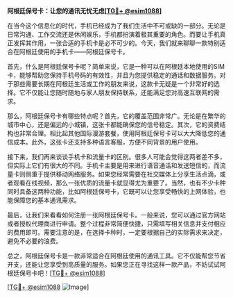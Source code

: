 **阿根廷保号卡：让您的通讯无忧无虑[[TG💪+ @esim1088](https://t.me/s/esim1088)]**

在当今这个信息化的时代，手机已经成为了我们生活中不可或缺的一部分。无论是日常沟通、工作交流还是休闲娱乐，手机都扮演着极其重要的角色。而要让手机真正发挥其作用，一张合适的手机卡是必不可少的。今天，我们就来聊聊一款特别适合在阿根廷使用的手机卡——阿根廷保号卡。

首先，什么是阿根廷保号卡呢？简单来说，它是一种可以在阿根廷本地使用的SIM卡，能够帮助您保持手机号码的有效性，并且为您提供稳定的通话和数据服务。对于那些需要长期在阿根廷生活或工作的朋友来说，这款卡无疑是一个非常好的选择。它不仅能让您随时随地与家人朋友保持联系，还能满足您对高速互联网的需求。

那么，阿根廷保号卡有哪些特点呢？首先，它的覆盖范围非常广。无论是在繁华的城市中心，还是偏远的小城镇，这张卡都能确保您的信号稳定。其次，它的资费结构也非常合理。相比起其他国际漫游套餐，使用阿根廷保号卡可以大大降低您的通信成本。此外，这张卡还支持多种语言客服，方便不同背景的用户使用。

接下来，我们再来谈谈手机卡和流量卡的区别。很多人可能会觉得这两者差不多，但实际上它们有很大的不同。手机卡主要是用来进行语音通话和发送短信的，而流量卡则侧重于提供移动网络服务。如果您经常需要在社交媒体上分享生活点滴，或者观看在线视频，那么一张优质的流量卡就显得尤为重要了。当然，也有不少卡种同时具备这两种功能，比如阿根廷保号卡，它既可以让您享受畅快的上网体验，也能保障您的基本通讯需求。

最后，让我们来看看如何注册一张阿根廷保号卡。一般来说，您可以通过官方网站或者授权代理商进行申请。整个过程非常简便快捷，只需填写相关信息并支付相应的费用即可。需要注意的是，在选择卡种时，一定要根据自己的实际需求来决定，避免不必要的浪费。

总之，阿根廷保号卡是一款非常适合在阿根廷使用的通讯工具。它不仅能帮您节省开支，还能让您享受到高质量的服务。如果您正在寻找这样一款产品，不妨试试阿根廷保号卡吧！[[TG💪+ @esim1088](https://t.me/s/esim1088)]

[[TG💪+ @esim1088](https://t.me/s/esim1088) ![Image](https://i.postimg.cc/4NQfJmqS/Snipaste-2025-05-13-00-14-12.png)]